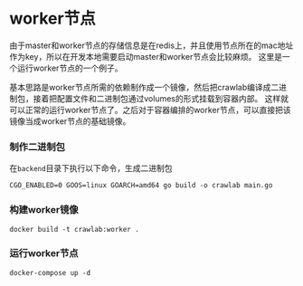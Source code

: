 # worker节点
由于master和worker节点的存储信息是在redis上，并且使用节点所在的mac地址作为key，所以在开发本地需要启动master和worker节点会比较麻烦。
这里是一个运行worker节点的一个例子。

基本思路是worker节点所需的依赖制作成一个镜像，然后把crawlab编译成二进制包，接着把配置文件和二进制包通过volumes的形式挂载到容器内部。
这样就可以正常的运行worker节点了。之后对于容器编排的worker节点，可以直接把该镜像当成worker节点的基础镜像。

### 制作二进制包
在`backend`目录下执行以下命令，生成二进制包
```
CGO_ENABLED=0 GOOS=linux GOARCH=amd64 go build -o crawlab main.go
```


### 构建worker镜像
```
docker build -t crawlab:worker .
```

### 运行worker节点
```
docker-compose up -d
```
